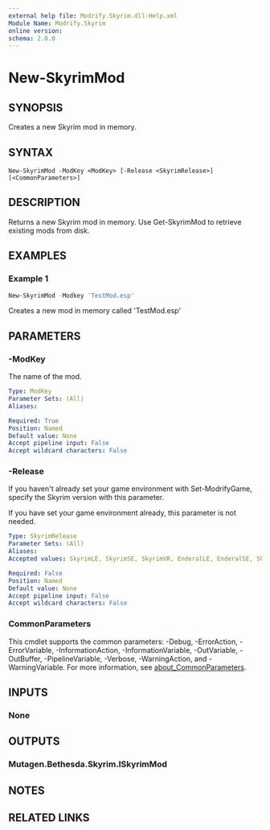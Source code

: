 ```yaml
---
external help file: Modrify.Skyrim.dll-Help.xml
Module Name: Modrify.Skyrim
online version:
schema: 2.0.0
---
```


# New-SkyrimMod

## SYNOPSIS
Creates a new Skyrim mod in memory.

## SYNTAX

```
New-SkyrimMod -ModKey <ModKey> [-Release <SkyrimRelease>] [<CommonParameters>]
```

## DESCRIPTION
Returns a new Skyrim mod in memory. Use Get-SkyrimMod to retrieve existing mods from disk.

## EXAMPLES

### Example 1
```powershell
New-SkyrimMod -Modkey 'TestMod.esp'
```

Creates a new mod in memory called 'TestMod.esp'

## PARAMETERS

### -ModKey
The name of the mod.

```yaml
Type: ModKey
Parameter Sets: (All)
Aliases:

Required: True
Position: Named
Default value: None
Accept pipeline input: False
Accept wildcard characters: False
```

### -Release
If you haven't already set your game environment with Set-ModrifyGame, specify the Skyrim version with this parameter.

If you have set your game environment already, this parameter is not needed.

```yaml
Type: SkyrimRelease
Parameter Sets: (All)
Aliases:
Accepted values: SkyrimLE, SkyrimSE, SkyrimVR, EnderalLE, EnderalSE, SkyrimSEGog

Required: False
Position: Named
Default value: None
Accept pipeline input: False
Accept wildcard characters: False
```

### CommonParameters
This cmdlet supports the common parameters: -Debug, -ErrorAction, -ErrorVariable, -InformationAction, -InformationVariable, -OutVariable, -OutBuffer, -PipelineVariable, -Verbose, -WarningAction, and -WarningVariable. For more information, see [about_CommonParameters](http://go.microsoft.com/fwlink/?LinkID=113216).

## INPUTS

### None

## OUTPUTS

### Mutagen.Bethesda.Skyrim.ISkyrimMod

## NOTES

## RELATED LINKS
